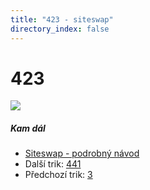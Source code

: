 ```yaml
---
title: "423 - siteswap"
directory_index: false
---
```


# 423

![](/animace/siteswap/423.gif)

##### Kam dál

- [Siteswap - podrobný návod](/siteswap.html "Podrobné vysvětlení siteswapů..")
- Další trik: [441](441.html "Siteswap 441")
- Předchozí trik: [3](3.html "Siteswap 3")

